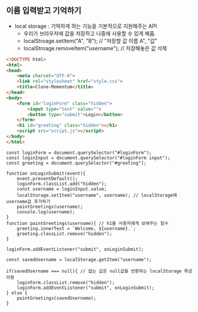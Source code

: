 ## **이름 입력받고 기억하기**

- local storage : 기억하게 하는 기능을 기본적으로 지원해주는 API
    - 우리가 브라우저에 값을 저장하고 나중에 사용할 수 있게 해줌.
    - localStroage.setItem("A", "B");      // "저장할 값 이름 A", "값" 
    - localStroage.removeItem("username"); // 저장해놓은 값 삭제

```html
<!DOCTYPE html>
<html>
<head>
    <meta charset="UTF-8">
    <link rel="stylesheet" href="style.css">
    <title>Clone-Momentum</title>
</head>
<body>
    <form id="loginForm" class="hidden">
        <input type="text" value="">
        <button type="submit">Login</button>
    </form>
    <h1 id="greeting" class="hidden"></h1>
    <script src="script.js"></script>
</body>
</html>
```
```JS
const loginForm = document.querySelector("#loginForm");
const loginInput = document.querySelector("#loginForm input");
const greeting = document.querySelector("#greeting");

function onLoginSubmit(event){
    event.preventDefault(); 
    loginForm.classList.add("hidden"); 
    const username = loginInput.value;
    localStorage.setItem("username", username); // localStorage에 username값 추가하기
    paintGreetings(username);
    console.log(username);
}
function paintGreetings(username){ // h1을 사용자에게 보여주는 함수
    greeting.innerText = `Welcome, ${username}.`;
    greeting.classList.remove("hidden");
}

loginForm.addEventListener("submit", onLoginSubmit);

const savedUsername = localStorage.getItem("username");

if(savedUsername === null){ // 없는 값은 null값을 반환하는 localStorage 특성 이용
    loginForm.classList.remove("hidden");
    loginForm.addEventListener("submit", onLoginSubmit);
} else { 
    paintGreetings(savedUsername);
}
```